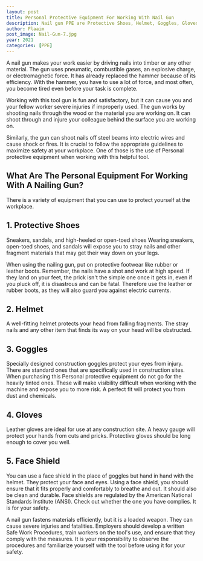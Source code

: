 ```yaml
---
layout: post
title: Personal Protective Equipment For Working With Nail Gun
description: Nail gun PPE are Protective Shoes, Helmet, Goggles, Gloves, Face Shield
author: Flaaim
post_image: Nail-Gun-7.jpg
year: 2021
categories: [PPE]
---
```



A nail gun makes your work easier by driving nails into timber or any other material. The gun uses pneumatic, combustible gases, an explosive charge, or electromagnetic force. It has already replaced the hammer because of its efficiency. With the hammer, you have to use a lot of force, and most often, you become tired even before your task is complete.

Working with this tool gun is fun and satisfactory, but it can cause you and your fellow worker severe injuries if improperly used. The gun works by shooting nails through the wood or the material you are working on. It can shoot through and injure your colleague behind the surface you are working on.

Similarly, the gun can shoot nails off steel beams into electric wires and cause shock or fires. It is crucial to follow the appropriate guidelines to maximize safety at your workplace. One of those is the use of Personal protective equipment when working with this helpful tool.

## What Are The Personal Equipment For Working With A Nailing Gun?

There is a variety of equipment that you can use to protect yourself at the workplace.

## 1. Protective Shoes
Sneakers, sandals, and high-heeled or open-toed shoes Wearing sneakers, open-toed shoes, and sandals will expose you to stray nails and other fragment materials that may get their way down on your legs.

When using the nailing gun, put on protective footwear like rubber or leather boots. Remember, the nails have a shot and work at high speed. If they land on your feet, the prick isn't the simple one once it gets in, even if you pluck off, it is disastrous and can be fatal. Therefore use the leather or rubber boots, as they will also guard you against electric currents.

## 2. Helmet
A well-fitting helmet protects your head from falling fragments. The stray nails and any other item that finds its way on your head will be obstructed.

## 3. Goggles
Specially designed construction goggles protect your eyes from injury. There are standard ones that are specifically used in construction sites. When purchasing this Personal protective equipment do not go for the heavily tinted ones. These will make visibility difficult when working with the machine and expose you to more risk. A perfect fit will protect you from dust and chemicals.

## 4. Gloves
Leather gloves are ideal for use at any construction site. A heavy gauge will protect your hands from cuts and pricks. Protective gloves should be long enough to cover you well.

## 5. Face Shield
You can use a face shield in the place of goggles but hand in hand with the helmet. They protect your face and eyes. Using a face shield, you should ensure that it fits properly and comfortably to breathe and out. It should also be clean and durable. Face shields are regulated by the American National Standards Institute (ANSI). Check out whether the one you have complies. It is for your safety.

A nail gun fastens materials efficiently, but it is a loaded weapon. They can cause severe injuries and fatalities. Employers should develop a written Safe Work Procedures, train workers on the tool's use, and ensure that they comply with the measures. It is your responsibility to observe the procedures and familiarize yourself with the tool before using it for your safety.
